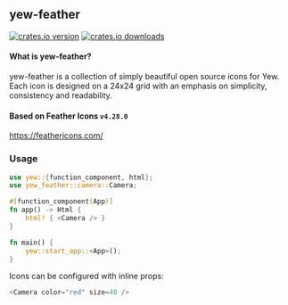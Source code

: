 ## yew-feather

[![crates.io version](https://img.shields.io/crates/v/yew-feather.svg?style=flat-square)](https://crates.io/crates/yew-feather)
[![crates.io downloads](https://img.shields.io/crates/d/yew-feather.svg?style=flat-square)](https://crates.io/crates/yew-feather)

#### What is yew-feather?

yew-feather is a collection of simply beautiful open source icons for Yew. Each icon is designed on a 24x24 grid with an emphasis on simplicity, consistency and readability.

#### Based on Feather Icons `v4.28.0`

https://feathericons.com/

### Usage

```rust
use yew::{function_component, html};
use yew_feather::camera::Camera;

#[function_component(App)]
fn app() -> Html {
    html! { <Camera /> }
}

fn main() {
    yew::start_app::<App>();
}
```

Icons can be configured with inline props:

```rust
<Camera color="red" size=48 />
```